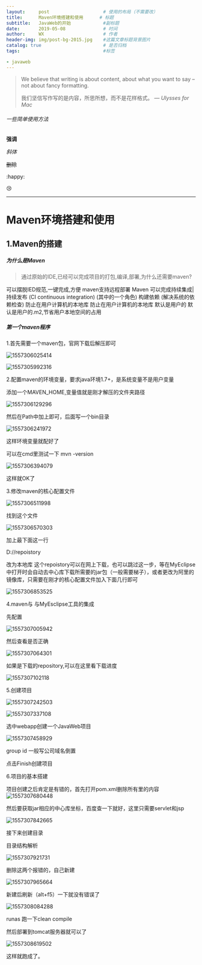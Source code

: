 ```yaml
---
layout:     post                    # 使用的布局（不需要改）
title:      Maven环境搭建和使用      # 标题 
subtitle:   JavaWeb的开始            #副标题
date:       2019-05-08              # 时间
author:     WX                      # 作者
header-img: img/post-bg-2015.jpg    #这篇文章标题背景图片
catalog: true                       # 是否归档
tags:                               #标签

- javaweb
---
```


> We believe that writing is about content, about what you want to say – not about fancy formatting.
>
> 我们坚信写作写的是内容，所思所想，而不是花样格式。
> — *Ulysses for Mac* 



###### 一些简单使用方法

**强调**

*斜体*

~~删除~~

:happy:

:cry:

***

# Maven环境搭建和使用

## 1.Maven的搭建



##### 为什么是Maven

> 通过原始的IDE,已经可以完成项目的打包,编译,部署,为什么还需要maven?

可以摆脱IED规范,一键完成,方便
maven支持远程部署
Maven 可以完成持续集成|持续发布 (CI continuous integration) (其中的一个角色)
构建依赖 (解决系统的依赖检查) 防止在用户计算机的本地库 防止在用户计算机的本地库 默认是用户的 默认是用户的.m2,节省用户本地空间的占用

##### 第一个maven程序

1.首先需要一个maven包，官网下载后解压即可

![1557306025414](https://i.loli.net/2019/05/08/5cd2b43b84e73.png)

![1557305992316](C:\Users\XXXTENTACION\AppData\Roaming\Typora\typora-user-images\1557305992316.png)

2.配置maven的环境变量，要求java环境1.7+，是系统变量不是用户变量

添加一个MAVEN_HOME,变量值就是刚才解压的文件夹路径

![1557306129296](C:\Users\XXXTENTACION\AppData\Roaming\Typora\typora-user-images\1557306129296.png)

然后在Path中加上即可，后面写一个bin目录

![1557306241972](C:\Users\XXXTENTACION\AppData\Roaming\Typora\typora-user-images\1557306241972.png)

这样环境变量就配好了

可以在cmd里测试一下 mvn -version

![1557306394079](C:\Users\XXXTENTACION\AppData\Roaming\Typora\typora-user-images\1557306394079.png)

这样就OK了

3.修改maven的核心配置文件

![1557306511998](C:\Users\XXXTENTACION\AppData\Roaming\Typora\typora-user-images\1557306511998.png)

找到这个文件

![1557306570303](C:\Users\XXXTENTACION\AppData\Roaming\Typora\typora-user-images\1557306570303.png)

加上最下面这一行

<localRepository>D://repoistory</localRepository>

改为本地库 这个repoistory可以在网上下载，也可以跳过这一步，等在MyEclipse中打开时会自动去中心库下载所需要的jar包（一般需要梯子），或者更改为阿里的镜像库，只需要在刚才的核心配置文件加入下面几行即可

![1557306853525](C:\Users\XXXTENTACION\AppData\Roaming\Typora\typora-user-images\1557306853525.png)

4.maven与 与MyEsclipse工具的集成

先配置

![1557307005942](C:\Users\XXXTENTACION\AppData\Roaming\Typora\typora-user-images\1557307005942.png)

然后查看是否正确

![1557307064301](C:\Users\XXXTENTACION\AppData\Roaming\Typora\typora-user-images\1557307064301.png)

如果是下载的repository,可以在这里看下载进度

![1557307102118](C:\Users\XXXTENTACION\AppData\Roaming\Typora\typora-user-images\1557307102118.png)

5.创建项目

![1557307242503](C:\Users\XXXTENTACION\AppData\Roaming\Typora\typora-user-images\1557307242503.png)

![1557307337108](C:\Users\XXXTENTACION\AppData\Roaming\Typora\typora-user-images\1557307337108.png)

选中webapp创建一个JavaWeb项目

![1557307458929](C:\Users\XXXTENTACION\AppData\Roaming\Typora\typora-user-images\1557307458929.png)

group id 一般写公司域名倒置

点击Finish创建项目

6.项目的基本搭建

项目创建之后肯定是有错的，首先打开pom.xml删除所有<build>里的内容![1557307680448](C:\Users\XXXTENTACION\AppData\Roaming\Typora\typora-user-images\1557307680448.png)

然后要获取jar相应的中心库坐标，百度查一下就好，这里只需要servlet和jsp

![1557307842665](C:\Users\XXXTENTACION\AppData\Roaming\Typora\typora-user-images\1557307842665.png)

接下来创建目录

目录结构解析

![1557307921731](C:\Users\XXXTENTACION\AppData\Roaming\Typora\typora-user-images\1557307921731.png)

删除这两个报错的，自己新建

![1557307965664](C:\Users\XXXTENTACION\AppData\Roaming\Typora\typora-user-images\1557307965664.png)



新建后刷新（alt+f5）一下就没有错误了

![1557308084288](C:\Users\XXXTENTACION\AppData\Roaming\Typora\typora-user-images\1557308084288.png)



runas 跑一下clean compile

然后部署到tomcat服务器就可以了

![1557308619502](C:\Users\XXXTENTACION\AppData\Roaming\Typora\typora-user-images\1557308619502.png)

这样就跑成了。





